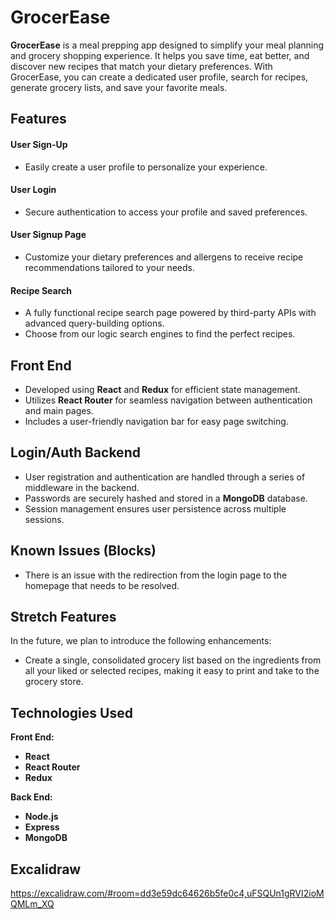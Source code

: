 # GrocerEase

**GrocerEase** is a meal prepping app designed to simplify your meal planning and grocery shopping experience. It helps you save time, eat better, and discover new recipes that match your dietary preferences. With GrocerEase, you can create a dedicated user profile, search for recipes, generate grocery lists, and save your favorite meals.

## Features

#### User Sign-Up
- Easily create a user profile to personalize your experience.

#### User Login
- Secure authentication to access your profile and saved preferences.

#### User Signup Page
- Customize your dietary preferences and allergens to receive recipe recommendations tailored to your needs.

#### Recipe Search
- A fully functional recipe search page powered by third-party APIs with advanced query-building options.
- Choose from our logic search engines to find the perfect recipes.

## Front End

- Developed using **React** and **Redux** for efficient state management.
- Utilizes **React Router** for seamless navigation between authentication and main pages.
- Includes a user-friendly navigation bar for easy page switching.

## Login/Auth Backend

- User registration and authentication are handled through a series of middleware in the backend.
- Passwords are securely hashed and stored in a **MongoDB** database.
- Session management ensures user persistence across multiple sessions.

## Known Issues (Blocks)

- There is an issue with the redirection from the login page to the homepage that needs to be resolved.

## Stretch Features

In the future, we plan to introduce the following enhancements:

- Create a single, consolidated grocery list based on the ingredients from all your liked or selected recipes, making it easy to print and take to the grocery store.

## Technologies Used

**Front End:**
- **React**
- **React Router**
- **Redux**

**Back End:**
- **Node.js**
- **Express**
- **MongoDB**

## Excalidraw
https://excalidraw.com/#room=dd3e59dc64626b5fe0c4,uFSQUn1gRVI2ioMQMLm_XQ
